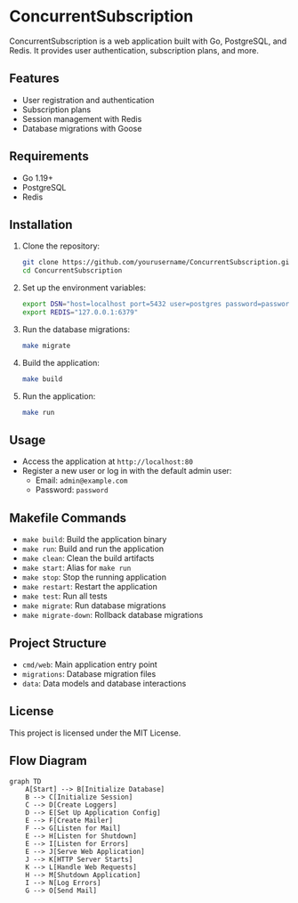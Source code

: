 # ConcurrentSubscription

ConcurrentSubscription is a web application built with Go, PostgreSQL, and Redis. It provides user authentication, subscription plans, and more.

## Features

- User registration and authentication
- Subscription plans
- Session management with Redis
- Database migrations with Goose

## Requirements

- Go 1.19+
- PostgreSQL
- Redis

## Installation

1. Clone the repository:

    ```sh
    git clone https://github.com/yourusername/ConcurrentSubscription.git
    cd ConcurrentSubscription
    ```

2. Set up the environment variables:

    ```sh
    export DSN="host=localhost port=5432 user=postgres password=password dbname=concurrency sslmode=disable timezone=UTC connect_timeout=5"
    export REDIS="127.0.0.1:6379"
    ```

3. Run the database migrations:

    ```sh
    make migrate
    ```

4. Build the application:

    ```sh
    make build
    ```

5. Run the application:

    ```sh
    make run
    ```

## Usage

- Access the application at `http://localhost:80`
- Register a new user or log in with the default admin user:
    - Email: `admin@example.com`
    - Password: `password`

## Makefile Commands

- `make build`: Build the application binary
- `make run`: Build and run the application
- `make clean`: Clean the build artifacts
- `make start`: Alias for `make run`
- `make stop`: Stop the running application
- `make restart`: Restart the application
- `make test`: Run all tests
- `make migrate`: Run database migrations
- `make migrate-down`: Rollback database migrations

## Project Structure

- `cmd/web`: Main application entry point
- `migrations`: Database migration files
- `data`: Data models and database interactions

## License

This project is licensed under the MIT License.

## Flow Diagram

```mermaid
graph TD
    A[Start] --> B[Initialize Database]
    B --> C[Initialize Session]
    C --> D[Create Loggers]
    D --> E[Set Up Application Config]
    E --> F[Create Mailer]
    F --> G[Listen for Mail]
    E --> H[Listen for Shutdown]
    E --> I[Listen for Errors]
    E --> J[Serve Web Application]
    J --> K[HTTP Server Starts]
    K --> L[Handle Web Requests]
    H --> M[Shutdown Application]
    I --> N[Log Errors]
    G --> O[Send Mail]
